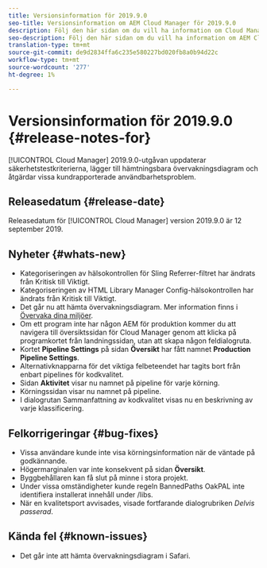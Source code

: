 ```yaml
---
title: Versionsinformation för 2019.9.0
seo-title: Versionsinformation om AEM Cloud Manager för 2019.9.0
description: Följ den här sidan om du vill ha information om Cloud Manager version 2019.9.0.
seo-description: Följ den här sidan om du vill ha information om AEM Cloud Manager version 2019.9.0.
translation-type: tm+mt
source-git-commit: de9d2834ffa6c235e580227bd020fb8a0b94d22c
workflow-type: tm+mt
source-wordcount: '277'
ht-degree: 1%

---
```


# Versionsinformation för 2019.9.0 {#release-notes-for}

[!UICONTROL Cloud Manager] 2019.9.0-utgåvan uppdaterar säkerhetstestkriterierna, lägger till hämtningsbara övervakningsdiagram och åtgärdar vissa kundrapporterade användbarhetsproblem.

## Releasedatum {#release-date}

Releasedatum för [!UICONTROL Cloud Manager] version 2019.9.0 är 12 september 2019.

## Nyheter {#whats-new}

* Kategoriseringen av hälsokontrollen för Sling Referrer-filtret har ändrats från Kritisk till Viktigt.
* Kategoriseringen av HTML Library Manager Config-hälsokontrollen har ändrats från Kritisk till Viktigt.
* Det går nu att hämta övervakningsdiagram. Mer information finns i [Övervaka dina miljöer](monitor-your-environments.md).
* Om ett program inte har någon AEM för produktion kommer du att navigera till översiktssidan för Cloud Manager genom att klicka på programkortet från landningssidan, utan att skapa någon feldialogruta.
* Kortet **Pipeline Settings** på sidan **Översikt** har fått namnet **Production Pipeline Settings**.
* Alternativknapparna för det viktiga felbeteendet har tagits bort från enbart pipelines för kodkvalitet.
* Sidan **Aktivitet** visar nu namnet på pipeline för varje körning.
* Körningssidan visar nu namnet på pipeline.
* I dialogrutan Sammanfattning av kodkvalitet visas nu en beskrivning av varje klassificering.

## Felkorrigeringar {#bug-fixes}

* Vissa användare kunde inte visa körningsinformation när de väntade på godkännande.
* Högermarginalen var inte konsekvent på sidan **Översikt**.
* Byggbehållaren kan få slut på minne i stora projekt.
* Under vissa omständigheter kunde regeln BannedPaths OakPAL inte identifiera installerat innehåll under /libs.
* När en kvalitetsport avvisades, visade fortfarande dialogrubriken *Delvis passerad*.

## Kända fel {#known-issues}

* Det går inte att hämta övervakningsdiagram i Safari.
